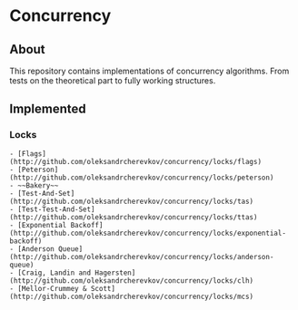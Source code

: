 # Concurrency

## About

This repository contains implementations of concurrency algorithms.
From tests on the theoretical part to fully working structures.

## Implemented

### Locks

    - [Flags](http://github.com/oleksandrcherevkov/concurrency/locks/flags)
    - [Peterson](http://github.com/oleksandrcherevkov/concurrency/locks/peterson)
    - ~~Bakery~~
    - [Test-And-Set](http://github.com/oleksandrcherevkov/concurrency/locks/tas)
    - [Test-Test-And-Set](http://github.com/oleksandrcherevkov/concurrency/locks/ttas)
    - [Exponential Backoff](http://github.com/oleksandrcherevkov/concurrency/locks/exponential-backoff)
    - [Anderson Queue](http://github.com/oleksandrcherevkov/concurrency/locks/anderson-queue)
    - [Craig, Landin and Hagersten](http://github.com/oleksandrcherevkov/concurrency/locks/clh)
    - [Mellor-Crummey & Scott](http://github.com/oleksandrcherevkov/concurrency/locks/mcs)

